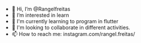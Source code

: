 - 👋 Hi, I’m @Rangelfreitas
- 👀 I’m interested in learn
- 🌱 I'm currently learning to program in flutter
- 💞️ I'm looking to collaborate in different activities.
- 📫 How to reach me: instagram.com/rangel.freitas/

<!---
Rangelfreitas/Rangelfreitas is a ✨ special ✨ repository because its `README.md` (this file) appears on your GitHub profile.
You can click the Preview link to take a look at your changes.
--->
